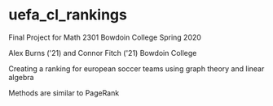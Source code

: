 # uefa_cl_rankings
Final Project for Math 2301 Bowdoin College Spring 2020

Alex Burns ('21) and Connor Fitch ('21)
Bowdoin College

Creating a ranking for european soccer teams using graph theory and linear algebra

Methods are similar to PageRank
